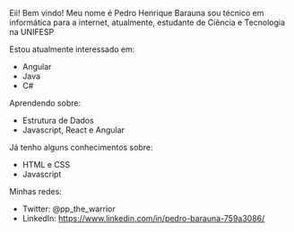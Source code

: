 Eii! Bem vindo! Meu nome é Pedro Henrique Barauna sou técnico em informática para a internet, atualmente, estudante de Ciência e Tecnologia na UNIFESP

Estou atualmente interessado em:
- Angular
- Java
- C#

Aprendendo sobre:
- Estrutura de Dados
- Javascript, React e Angular

Já tenho alguns conhecimentos sobre:
- HTML e CSS
- Javascript

Minhas redes:
- Twitter: @pp_the_warrior
- LinkedIn: https://www.linkedin.com/in/pedro-barauna-759a3086/
